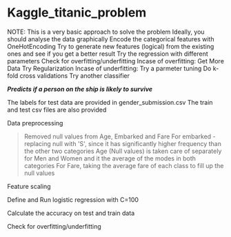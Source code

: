 # Kaggle_titanic_problem

NOTE: This is a very basic approach to solve the problem
Ideally, you should analyse the data graphically
Encode the categorical features with OneHotEncoding
Try to generate new features (logical) from the existing ones and see if you get a better result
Try the regression with different parameters
Check for overfitting/underfitting
Incase of overfitting:
    Get More Data
    Try Regularization
Incase of underfitting:
    Try a parmeter tuning
    Do k-fold cross validations
    Try another classifier


*****Predicts if a person on the ship is likely to survive*****

The labels for test data are provided in gender_submission.csv
The train and test csv files are also provided

Data preprocessing
> Removed null values from Age, Embarked and Fare
> For embarked - replacing null with 'S', since it has significantly higher frequency than the other two categories
> Age (Null values) is taken care of separately for Men and Women and it the average of the modes in both categories
> For Fare, taking the average fare of each class to fill up the null values

Feature scaling

Define and Run logistic regression with C=100

Calculate the accuracy on test and train data

Check for overfitting/underfitting
